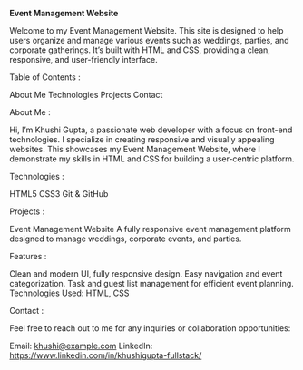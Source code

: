 **Event Management Website**

Welcome to my Event Management Website. This site is designed to help users organize and manage various events such as weddings, parties, and corporate gatherings. It’s built with HTML and CSS, providing a clean, responsive, and user-friendly interface.

Table of Contents :

About Me
Technologies
Projects
Contact

About Me :

Hi, I’m Khushi Gupta, a passionate web developer with a focus on front-end technologies. I specialize in creating responsive and visually appealing websites. This showcases my Event Management Website, where I demonstrate my skills in HTML and CSS for building a user-centric platform.

Technologies :

HTML5
CSS3
Git & GitHub

Projects :

Event Management Website
A fully responsive event management platform designed to manage weddings, corporate events, and parties.


Features :

Clean and modern UI, fully responsive design.
Easy navigation and event categorization.
Task and guest list management for efficient event planning.
Technologies Used: HTML, CSS


Contact :

Feel free to reach out to me for any inquiries or collaboration opportunities:

Email: khushi@example.com
LinkedIn: https://www.linkedin.com/in/khushigupta-fullstack/
